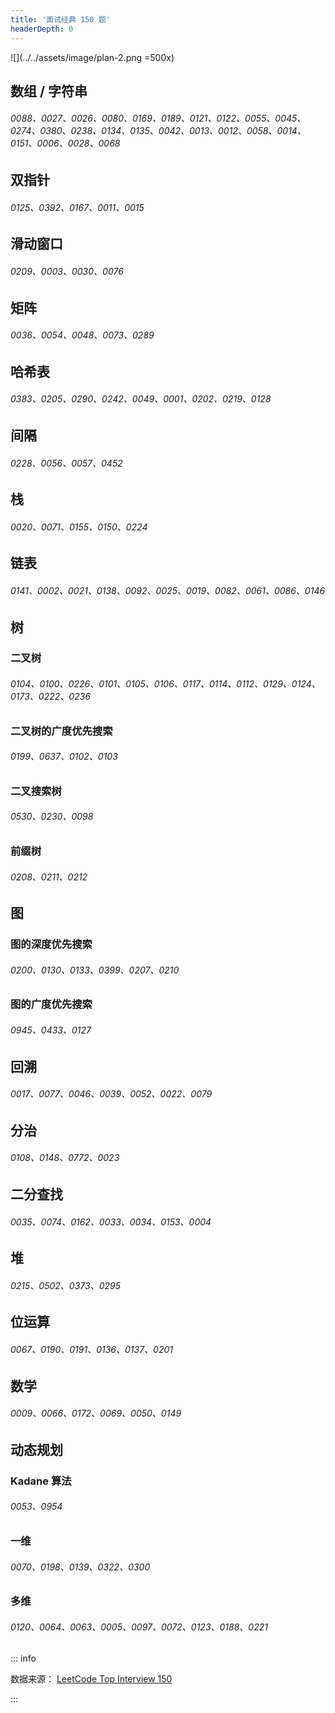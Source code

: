 ```yaml
---
title: '面试经典 150 题'
headerDepth: 0
---
```


![](../../assets/image/plan-2.png =500x)

## 数组 / 字符串

###### 0088、0027、0026、0080、0169、0189、0121、0122、0055、0045、0274、0380、0238、0134、0135、0042、0013、0012、0058、0014、0151、0006、0028、0068

## 双指针

###### 0125、0392、0167、0011、0015

## 滑动窗口

###### 0209、0003、0030、0076

## 矩阵

###### 0036、0054、0048、0073、0289

## 哈希表

###### 0383、0205、0290、0242、0049、0001、0202、0219、0128

## 间隔

###### 0228、0056、0057、0452

## 栈

###### 0020、0071、0155、0150、0224

## 链表

###### 0141、0002、0021、0138、0092、0025、0019、0082、0061、0086、0146

## 树

### 二叉树

###### 0104、0100、0226、0101、0105、0106、0117、0114、0112、0129、0124、0173、0222、0236

### 二叉树的广度优先搜索

###### 0199、0637、0102、0103

### 二叉搜索树

###### 0530、0230、0098

### 前缀树

###### 0208、0211、0212

## 图

### 图的深度优先搜索

###### 0200、0130、0133、0399、0207、0210

### 图的广度优先搜索

###### 0945、0433、0127

## 回溯

###### 0017、0077、0046、0039、0052、0022、0079

## 分治

###### 0108、0148、0772、0023

## 二分查找

###### 0035、0074、0162、0033、0034、0153、0004

## 堆

###### 0215、0502、0373、0295

## 位运算

###### 0067、0190、0191、0136、0137、0201

## 数学

###### 0009、0066、0172、0069、0050、0149

## 动态规划

### Kadane 算法

###### 0053、0954

### 一维

###### 0070、0198、0139、0322、0300

### 多维

###### 0120、0064、0063、0005、0097、0072、0123、0188、0221

::: info

数据来源： [LeetCode Top Interview 150](https://leetcode.com/studyplan/top-interview-150/)

:::

<style>
table th:first-of-type { width: 10%; }
table th:nth-of-type(2) { width: 30%; }
table th:nth-of-type(3) { width: 15%; }
table th:nth-of-type(4) { width: 30%; }
table th:nth-of-type(5) { width: 15%; }

</style>
